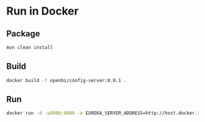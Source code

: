 # Run in Docker

## Package

```bash
mvn clean install
```

## Build

```bash
docker build -t openbi/config-server:0.0.1 .
```

## Run

```bash
docker run -d -p8080:8080 -e EUREKA_SERVER_ADDRESS=http://host.docker.internal:8761/eureka --name openbi-config-server [image_id]
```
